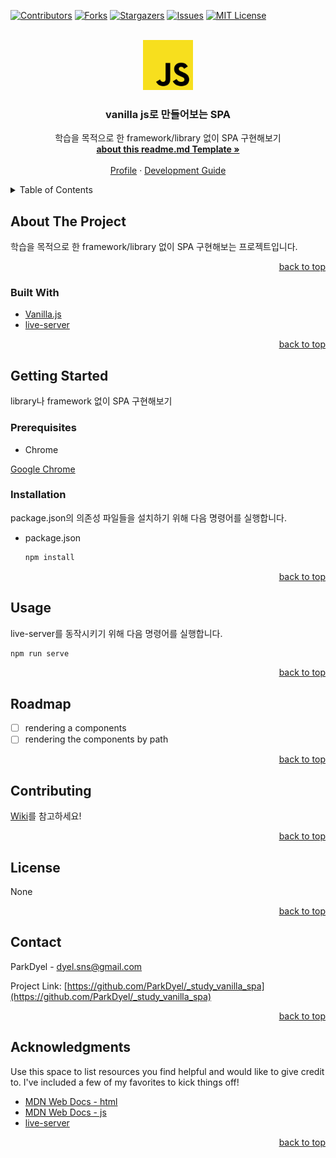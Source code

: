 <div id="top"></div>
<!--
*** based https://github.com/othneildrew/Best-README-Template/blob/master/README.md
-->

<!-- PROJECT SHIELDS -->
<!--
*** I'm using markdown "reference style" links for readability.
*** Reference links are enclosed in brackets [ ] instead of parentheses ( ).
*** See the bottom of this document for the declaration of the reference variables
*** for contributors-url, forks-url, etc. This is an optional, concise syntax you may use.
*** https://www.markdownguide.org/basic-syntax/#reference-style-links
-->
[![Contributors][contributors-shield]][contributors-url]
[![Forks][forks-shield]][forks-url]
[![Stargazers][stars-shield]][stars-url]
[![Issues][issues-shield]][issues-url]
[![MIT License][license-shield]][license-url]
<!-- [![linkedin][linkedin-shield]][linkedin-url] #external Badge Ref-->

<!-- PROJECT LOGO -->
<br />
<div align="center">
  <a href="https://github.com/ParkDyel/_study_vanilla_spa">
    <img src="images/logo.png" alt="Logo" width="80" height="80">
  </a>

  <h3 align="center">vanilla js로 만들어보는 SPA</h3>

  <p align="center">
    학습을 목적으로 한 framework/library 없이 SPA 구현해보기
    <br />
    <a href="https://github.com/othneildrew/Best-README-Template"><strong>about this readme.md Template »</strong></a>
    <br />
    <br />
    <a href="https://github.com/ParkDyel">Profile</a>
    ·
    <a href="https://github.com/ParkDyel/_study_vanilla_spa/wiki/Guide">Development Guide</a>
  </p>
</div>



<!-- TABLE OF CONTENTS -->
<details>
  <summary>Table of Contents</summary>
  <ol>
    <li>
      <a href="#about-the-project">About The Project</a>
      <ul>
        <li><a href="#built-with">Built With</a></li>
      </ul>
    </li>
    <li>
      <a href="#getting-started">Getting Started</a>
      <ul>
        <li><a href="#prerequisites">Prerequisites</a></li>
        <li><a href="#installation">Installation</a></li>
      </ul>
    </li>
    <li><a href="#usage">Usage</a></li>
    <li><a href="#roadmap">Roadmap</a></li>
    <li><a href="#contributing">Contributing</a></li>
    <li><a href="#license">License</a></li>
    <li><a href="#contact">Contact</a></li>
    <li><a href="#acknowledgments">Acknowledgments</a></li>
  </ol>
</details>

<!-- ABOUT THE PROJECT -->
## About The Project

학습을 목적으로 한 framework/library 없이 SPA 구현해보는 프로젝트입니다.

<p align="right"><a href="#top">back to top</a></p>

### Built With

* [Vanilla.js](http://vanilla-js.com/)
* [live-server](https://www.npmjs.com/package/live-server)

<p align="right"><a href="#top">back to top</a></p>

<!-- GETTING STARTED -->
## Getting Started

library나 framework 없이 SPA 구현해보기

### Prerequisites

* Chrome

[Google Chrome](https://www.google.com/chrome/)

### Installation

package.json의 의존성 파일들을 설치하기 위해 다음 명령어를 실행합니다.

* package.json

  ```bash
  npm install
  ```

<p align="right"><a href="#top">back to top</a></p>

<!-- USAGE EXAMPLES -->
## Usage

live-server를 동작시키기 위해 다음 명령어를 실행합니다.

```bash
npm run serve
```

<p align="right"><a href="#top">back to top</a></p>

<!-- ROADMAP -->
## Roadmap

- [ ] rendering a components
- [ ] rendering the components by path

<p align="right"><a href="#top">back to top</a></p>

<!-- CONTRIBUTING -->
## Contributing

[Wiki](https://github.com/ParkDyel/_study_vanilla_spa/wiki/)를 참고하세요!

<p align="right"><a href="#top">back to top</a></p>

<!-- LICENSE -->
## License

None

<p align="right"><a href="#top">back to top</a></p>

<!-- CONTACT -->
## Contact

ParkDyel - dyel.sns@gmail.com

Project Link: [https://github.com/ParkDyel/_study_vanilla_spa](https://github.com/ParkDyel/_study_vanilla_spa)

<p align="right"><a href="#top">back to top</a></p>

<!-- ACKNOWLEDGMENTS -->
## Acknowledgments

Use this space to list resources you find helpful and would like to give credit to. I've included a few of my favorites to kick things off!

* [MDN Web Docs - html](https://developer.mozilla.org/en-US/docs/Web/HTML)
* [MDN Web Docs - js](https://developer.mozilla.org/en-US/docs/Web/JavaScript)
* [live-server](https://www.npmjs.com/package/live-server)

<p align="right"><a href="#top">back to top</a></p>

<!-- MARKDOWN LINKS & IMAGES -->
<!-- https://www.markdownguide.org/basic-syntax/#reference-style-links -->
[contributors-shield]: https://img.shields.io/github/contributors/ParkDyel/_study_vanilla_spa.svg?style=for-the-badge
[contributors-url]: https://github.com/ParkDyel/_study_vanilla_spa/graphs/contributors
[forks-shield]: https://img.shields.io/github/forks/ParkDyel/_study_vanilla_spa.svg?style=for-the-badge
[forks-url]: https://github.com/ParkDyel/_study_vanilla_spa/network/members
[stars-shield]: https://img.shields.io/github/stars/ParkDyel/_study_vanilla_spa.svg?style=for-the-badge
[stars-url]: https://github.com/ParkDyel/_study_vanilla_spa/stargazers
[issues-shield]: https://img.shields.io/github/issues/ParkDyel/_study_vanilla_spa.svg?style=for-the-badge
[issues-url]: https://github.com/ParkDyel/_study_vanilla_spa/issues
[license-shield]: https://img.shields.io/github/license/ParkDyel/_study_vanilla_spa.svg?style=for-the-badge
[license-url]: https://github.com/ParkDyel/_study_vanilla_spa/blob/master/LICENSE.txt
<!-- Eeternal Badge Ref -->
<!-- [linkedin-shield]: https://img.shields.io/badge/-LinkedIn-black.svg?style=for-the-badge&logo=linkedin&colorB=555 -->
<!-- [linkedin-url]: https://linkedin.com/in/ParkDyel -->
<!-- LOCAL Image Ref -->
<!-- [product-screenshot]: images/screenshot.png -->
